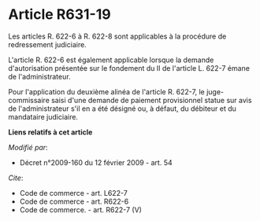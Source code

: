 # Article R631-19

Les articles R. 622-6 à R. 622-8 sont applicables à la procédure de redressement judiciaire.

L'article R. 622-6 est également applicable lorsque la demande d'autorisation présentée sur le fondement du II de l'article
L. 622-7 émane de l'administrateur. 

Pour l'application du deuxième alinéa de l'article R. 622-7, le juge-commissaire saisi d'une demande de paiement provisionnel
statue sur avis de l'administrateur s'il en a été désigné ou, à défaut, du débiteur et du mandataire judiciaire.

**Liens relatifs à cet article**

_Modifié par_:

  - Décret n°2009-160 du 12 février 2009 - art. 54

_Cite_:

  - Code de commerce - art. L622-7
  - Code de commerce - art. R622-6
  - Code de commerce. - art. R622-7 (V)
